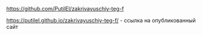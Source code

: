 https://github.com/PutilEl/zakrivayuschiy-teg-f

https://putilel.github.io/zakrivayuschiy-teg-f/ - ссылка на опубликованный сайт
